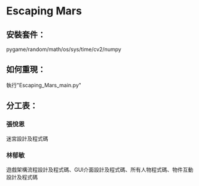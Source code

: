 # Escaping Mars
## 安裝套件：
pygame/random/math/os/sys/time/cv2/numpy
## 如何重現：
執行"Escaping_Mars_main.py"
## 分工表：
### 張悅恩
迷宮設計及程式碼
### 林郁敏
遊戲架構流程設計及程式碼、GUI介面設計及程式碼、所有人物程式碼、物件互動設計及程式碼
